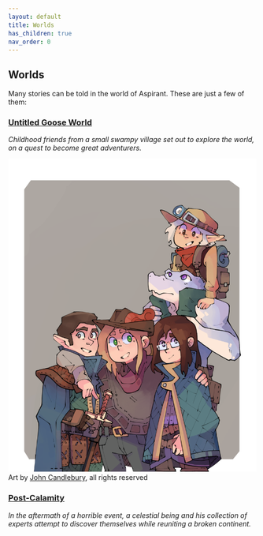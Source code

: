 ```yaml
---
layout: default
title: Worlds
has_children: true
nav_order: 0
---
```

## Worlds

Many stories can be told in the world of Aspirant. These are just a few of them:


### [Untitled Goose World](https://github.com/akrieger/Aspirant/wiki/Untitled-Goose-World)
*Childhood friends from a small swampy village set out to explore the world, on a quest to become great adventurers.*

![Untitled-Goose-Party](../Content/Untitled-Goose-Party.png)
Art by [John Candlebury](https://candlebury.carrd.co/), all rights reserved

### [Post-Calamity](Post-Calamity/Post-Calamity)
*In the aftermath of a horrible event, a celestial being and his collection of experts attempt to discover themselves while reuniting a broken continent.*
